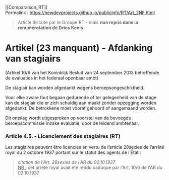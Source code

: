 [[Comparaison_RT]]  
Permalink : https://newdevprojects.github.io/publicinfo/RT/Art_2NF.html

> Article discuté par le Groupe RT - mais **non repris dans la renumérotation de Dries Kenis**

# Artikel (23 manquant) - Afdanking van stagiairs

(Artikel 10/6 van het Koninklijk Besluit van 24 september 2013 betreffende de evaluaties in het federaal openbaar ambt)

De stagiair kan worden afgedankt wegens beroepsongeschiktheid.

Voor elke zware fout begaan gedurende of ter gelegenheid van de stage kan de stagiair die er zich schuldig aan maakt zonder opzegging worden afgedankt. De betrokkene moet vooraf gehoord of aangemaand worden.

Dit ontslag wordt uitgesproken op voorstel van de bevoegde beroepscommissie inzake evaluatie, door de leidend ambtenaar.

### Article 4.5. - Licenciement des stagiaires (RT)

Les stagiaires peuvent être licenciés en vertu de l’article 28sexies de l’arrêté royal du 2 octobre 1937 portant sur le statut des agents de l’État : 

> *citation de l'Art. 28sexies de l'AR du 02.10.1937*  
> <u>NB :</u> cet arrêté royal avait été rendu caduque par l'Art. 10/6 de l'AR du 02.10.1937

